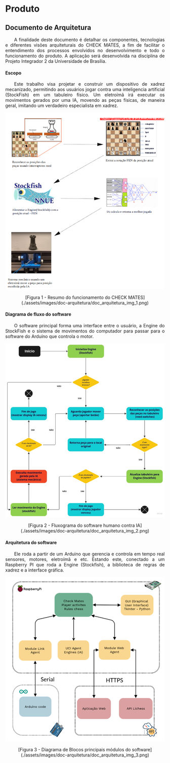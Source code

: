 # Produto

## Documento de Arquitetura

<p  align="justify">&emsp;&emsp;A finalidade deste documento é detalhar os componentes, tecnologias e diferentes visões arquiteturais do CHECK MATES, a fim de facilitar o entendimento dos processos envolvidos no desenvolvimento e todo o funcionamento do produto. A aplicação será desenvolvida na disciplina de Projeto Integrador 2 da Universidade de Brasília.</p>

#### Escopo

<p  align="justify">&emsp;&emsp;Este trabalho visa projetar e construir um dispositivo de xadrez mecanizado, permitindo aos usuários jogar contra uma inteligencia artificial (StockFish) em um tabuleiro físico. Um eletroímã irá executar os movimentos gerados por uma IA, movendo as peças físicas, de maneira geral, imitando um verdadeiro especialista em xadrez.</p>

![Figura 1](./assets/images/doc-arquitetura/doc_arquitetura_img_1.png)
<center>[Figura 1 -  Resumo do funcionamento do  CHECK MATES](./assets/images/doc-arquitetura/doc_arquitetura_img_1.png)</center>

#### Diagrama de fluxo do software

<p  align="justify">&emsp;&emsp;O software principal forma uma interface entre o usuário, a Engine do StockFish e o sistema de movimentos do computador para passar para o software do Arduíno que controla o motor.</p>

![Figura 2](./assets/images/doc-arquitetura/doc_arquitetura_img_2.png)
<center>[Figura 2 -  Fluxograma do software humano contra IA](./assets/images/doc-arquitetura/doc_arquitetura_img_2.png)</center>

#### Arquitetura do software

<p  align="justify">&emsp;&emsp;Ele roda a partir de um Arduino que gerencia e controla em tempo real sensores, motores, eletroímã e etc. Estando este, conectado a um Raspberry PI que roda a Engine (Stockfish), a biblioteca de regras de xadrez e a interface gráfica.</p>

![Figura 3](./assets/images/doc-arquitetura/doc_arquitetura_img_3.png)
<center>[Figura 3 -  Diagrama de Blocos principais módulos do software](./assets/images/doc-arquitetura/doc_arquitetura_img_3.png)</center>
